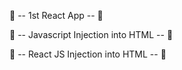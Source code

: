 🚀 --  1st React App  -- 🚀

🚀 -- Javascript Injection into HTML -- 🚀

🚀 -- React JS Injection into HTML -- 🚀
